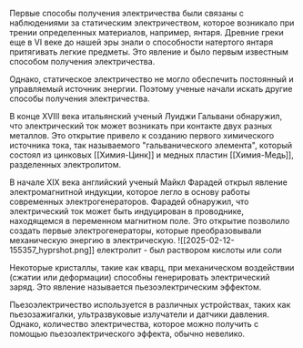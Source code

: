 Первые способы получения электричества были связаны с наблюдениями за статическим электричеством, которое возникало при трении определенных материалов, например, янтаря. Древние греки еще в VI веке до нашей эры знали о способности натертого янтаря притягивать легкие предметы. Это явление и было первым известным способом получения электричества.

Однако, статическое электричество не могло обеспечить постоянный и управляемый источник энергии. Поэтому ученые начали искать другие способы получения электричества.

В конце XVIII века итальянский ученый Луиджи Гальвани обнаружил, что электрический ток может возникать при контакте двух разных металлов. Это открытие привело к созданию первого химического источника тока, так называемого "гальванического элемента", который состоял из цинковых [[Химия-Цинк]] и медных пластин [[Химия-Медь]], разделенных электролитом.

В начале XIX века английский ученый Майкл Фарадей открыл явление электромагнитной индукции, которое легло в основу работы современных электрогенераторов. Фарадей обнаружил, что электрический ток может быть индуцирован в проводнике, находящемся в переменном магнитном поле. Это открытие позволило создать первые электрогенераторы, которые преобразовывали механическую энергию в электрическую.
![[2025-02-12-155357_hyprshot.png]]
електролит - был раствором кислоты или соли

Некоторые кристаллы, такие как кварц, при механическом воздействии (сжатии или деформации) способны генерировать электрический заряд. Это явление называется пьезоэлектрическим эффектом.

Пьезоэлектричество используется в различных устройствах, таких как пьезозажигалки, ультразвуковые излучатели и датчики давления. Однако, количество электричества, которое можно получить с помощью пьезоэлектрического эффекта, обычно невелико.